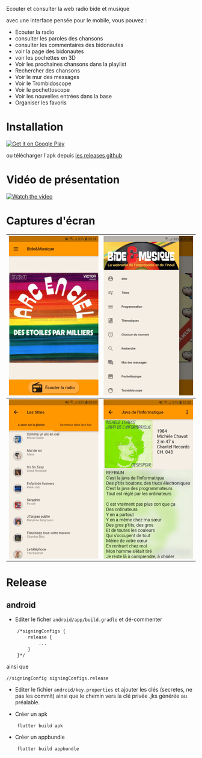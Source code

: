 Ecouter et consulter la web radio bide et musique

avec une interface pensée pour le mobile, vous pouvez :

* Ecouter la radio
* consulter les paroles des chansons
* consulter les commentaires des bidonautes
* voir la page des bidonautes
* voir les pochettes en 3D
* Voir les prochaines chansons dans la playlist
* Rechercher des chansons
* Voir le mur des messages
* Voir le Trombidoscope
* Voir le pochettoscope
* Voir les nouvelles entrées dans la base
* Organiser les favoris

# Installation 

<a href="https://play.google.com/store/apps/details?id=fr.odrevet.bide_et_musique"><img alt="Get it on Google Play" src="https://play.google.com/intl/en_us/badges/images/generic/en-play-badge.png" height=60px /></a>

ou télécharger l'apk depuis [les releases github](https://github.com/odrevet/bide_et_musique_flutter/releases/latest) 

# Vidéo de présentation 

[![Watch the video](https://img.youtube.com/vi/Zsl5Qezuqh0/0.jpg)](https://www.youtube.com/watch?v=Zsl5Qezuqh0)

# Captures d'écran 

|  <img src="/fastlane/metadata/android/en-US/images/phoneScreenshots/main.jpg" width="240px" /> |  <img src="/fastlane/metadata/android/en-US/images/phoneScreenshots/menu.jpg" width="240px" /> |
|---|---|
| <img src="/fastlane/metadata/android/en-US/images/phoneScreenshots/titres.jpg" width="240px" />  | <img src="/fastlane/metadata/android/en-US/images/phoneScreenshots/page_chanson.jpg" width="240px" />  |


# Release

## android

* Editer le ficher `android/app/build.gradle` et dé-commenter

```
    /*signingConfigs {
        release {
            ...
        }
    }*/
```

ainsi que

```
//signingConfig signingConfigs.release
```

* Editer le fichier `android/key.properties` et ajouter les clés (secretes, ne pas les commit) ainsi que le chemin vers la clé privée .jks générée au préalable.

* Créer un apk 

```
    flutter build apk
```

* Créer un appbundle 

```
    flutter build appbundle
```
